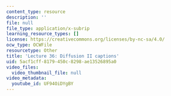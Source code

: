 ```yaml
---
content_type: resource
description: ''
file: null
file_type: application/x-subrip
learning_resource_types: []
license: https://creativecommons.org/licenses/by-nc-sa/4.0/
ocw_type: OCWFile
resourcetype: Other
title: 'Lecture 36: Diffusion II captions'
uid: 5acf1cff-8179-450c-8298-ae13526895a0
video_files:
  video_thumbnail_file: null
video_metadata:
  youtube_id: UF94OiDYgBY
---
```

